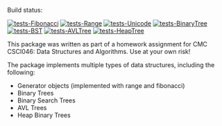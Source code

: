 
Build status:

[![tests-Fibonacci](https://github.com/Michaelhess17/containers-oop/actions/workflows/tests-fibonacci.yml/badge.svg)](https://github.com/Michaelhess17/containers-oop/actions/workflows/tests-fibonacci.yml)
[![tests-Range](https://github.com/Michaelhess17/containers-oop/actions/workflows/tests-range.yml/badge.svg?branch=main)](https://github.com/Michaelhess17/containers-oop/actions/workflows/tests-range.yml)
[![tests-Unicode](https://github.com/Michaelhess17/containers-oop/actions/workflows/tests-unicode.yml/badge.svg?branch=unicode)](https://github.com/Michaelhess17/containers-oop/actions/workflows/tests-unicode.yml)
[![tests-BinaryTree](https://github.com/Michaelhess17/containers-oop/actions/workflows/tests-binarytree.yml/badge.svg)](https://github.com/Michaelhess17/containers-oop/actions/workflows/tests-binarytree.yml)
[![tests-BST](https://github.com/Michaelhess17/containers-oop/actions/workflows/tests-BST.yml/badge.svg?branch=bst)](https://github.com/Michaelhess17/containers-oop/actions/workflows/tests-BST.yml)
[![tests-AVLTree](https://github.com/Michaelhess17/containers-oop/actions/workflows/tests-avltree.yml/badge.svg?branch=avltree)](https://github.com/Michaelhess17/containers-oop/actions/workflows/tests-avltree.yml)
[![tests-HeapTree](https://github.com/Michaelhess17/containers-oop/actions/workflows/tests-HeapTree.yml/badge.svg?branch=heap)](https://github.com/Michaelhess17/containers-oop/actions/workflows/tests-HeapTree.yml)

This package was written as part of a homework assignment for CMC CSCI046: Data Structures and Algorithms. Use at your own risk!  

The package implements multiple types of data structures, including the following:   

- Generator objects (implemented with range and fibonacci)   
- Binary Trees    
- Binary Search Trees    
- AVL Trees    
- Heap Binary Trees   
